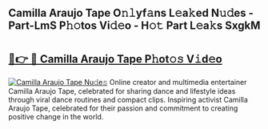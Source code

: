 ## Camilla Araujo Tape O𝚗𝚕yf𝚊ns L𝚎a𝚔ed N𝚞𝚍es - Part-LmS P𝚑𝚘tos Vi𝚍𝚎o - H𝚘𝚝 Part L𝚎a𝚔s SxgkM

# <h2><a href="http://kf03m2.oniu.top/?m=Camilla+Araujo+Tape">🔗👉 🔴 Camilla Araujo Tape P𝚑ot𝚘𝚜 V𝚒d𝚎o</a></h2>

[![Camilla Araujo Tape Nu𝚍e𝚜](https://i.imgur.com/0qMVB7G.gif)](http://kf03m2.oniu.top/?m=Camilla+Araujo+Tape)
Online creator and multimedia entertainer Camilla Araujo Tape, celebrated for sharing dance and lifestyle ideas through viral dance routines and compact clips. Inspiring activist Camilla Araujo Tape, celebrated for their passion and commitment to creating positive change in the world.  
